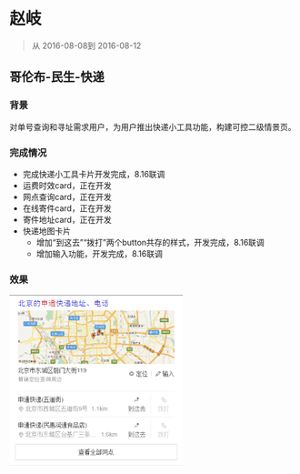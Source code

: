 # 赵岐

> 从 2016-08-08到 2016-08-12    

## 哥伦布-民生-快递

### 背景    
对单号查询和寻址需求用户，为用户推出快递小工具功能，构建可控二级情景页。
       

### 完成情况    
* 完成快递小工具卡片开发完成，8.16联调
* 运费时效card，正在开发   
* 网点查询card，正在开发
* 在线寄件card，正在开发
* 寄件地址card，正在开发
* 快递地图卡片
	* 增加“到这去”“拨打”两个button共存的样式，开发完成，8.16联调  
	* 增加输入功能，开发完成，8.16联调

### 效果

<img src="img/zhaoqi06/BaiduHi_2016-8-12_12-26-45.png" height="300px">

